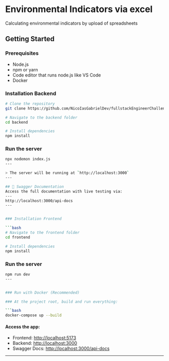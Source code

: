 # Environmental Indicators via excel

Calculating environmental indicators by upload of spreadsheets

## Getting Started

### Prerequisites

- Node.js
- npm or yarn
- Code editor that runs node.js like VS Code
- Docker

### Installation Backend

```bash
# Clone the repository
git clone https://github.com/NicoIasGabrielDev/fullstackEngineerChallenge

# Navigate to the backend folder
cd backend

# Install dependencies
npm install
```

### Run the server

```bash
npx nodemon index.js
---

> The server will be running at `http://localhost:3000`
---

## 📘 Swagger Documentation
Access the full documentation with live testing via:
---
http://localhost:3000/api-docs
---


### Installation Frontend

```bash
# Navigate to the frontend folder
cd frontend

# Install dependencies
npm install
```

### Run the server

```bash
npm run dev
---


### Run with Docker (Recommended)

### At the project root, build and run everything:

```bash
docker-compose up --build
```

#### Access the app:

- Frontend: [http://localhost:5173](http://localhost:5173)
- Backend: [http://localhost:3000](http://localhost:3000)
- Swagger Docs: [http://localhost:3000/api-docs](http://localhost:3000/api-docs)
---
